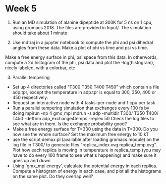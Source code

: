 # Week 5
1) Run an MD simulation of alanine dipeptide at 300K for 5 ns on 1 cpu, using gromacs 2018. The files are provided in Input/. The simulation should take about 1 minute

2) Use mdtraj in a jupyter notebook to compute the phi and psi dihedral angles from these data. Make a plot of phi vs time and psi vs time.

 Make a free energy surface in phi, psi space from this data. In otherwords, compute a 2d histogram of the phi, psi data and plot the -log(histogram), nicely labeled, with a colorbar, etc

3) Parallel tempering 
- Set up 4 directories called "T300 T350 T400 T450" which contain a file adp.tpr, except the temperature in adp.tpr is equal to 300, 350, 400 or 450 respectively.
- Request an interactive node with 4 tasks-per-node and 1 cpu per task
- Run a parallel tempering simulation that exchanges every 100 fs by doing
 mpirun -np 4 gmx_mpi mdrun -s adp -multidir T300/ T350 T400/ T450 -deffnm adp_exchange4temps -replex 50
Check the log files to see what are in them. Is the exchange probability good?
- Make a free energy surface for T=300 using the data in T=300. Do you now see the whole surface? Set the maximum free energy to 10 kT
- use the script demux.pl (available after loading gromacs module) on the log file in T300/ to generate files "replica_index.xvg  replica_temp.xvg". Plot how each replica is moving in temperature in replica_temp (you may have to do every 100 frame to see what's happening) and make sure it goes up and down
- Using 'gmx_mpi energy', calculate the potential energy in each replica. Compute a histogram of energy in each case, and plot all the histograms on the same plot. Do they overlap well?
